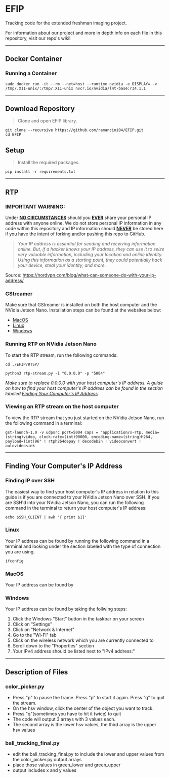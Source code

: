 # EFIP
Tracking code for the extended freshman imaging project.

For information about our project and more in depth info on each file in this repository, visit our repo's wiki!

---

## Docker Container
### Running a Container
```
sudo docker run -it --rm --net=host --runtime nvidia -e DISPLAY= -v /tmp/.X11-unix/:/tmp/.X11-unix nvcr.io/nvidia/l4t-base:r34.1.1
```

---

## Download Repository
> Clone and open EFIP library.
```
git clone --recursive https://github.com/ramancini04/EFIP.git
cd EFIP
```

## Setup
> Install the required packages.
```
pip install -r requirements.txt
```

---

## RTP
### IMPORTANT WARNING:
Under <ins>**NO CIRCUMSTANCES**</ins> should you <ins>**EVER**</ins> share your personal IP address with anyone online. We do not store personal IP information in any code within this repository and IP information should <ins>**NEVER**</ins> be stored here if you have the intent of forking and/or pushing this repo to GitHub.
> *Your IP address is essential for sending and receiving information online. But, if a hacker knows your IP address, they can use it to seize very valuable information, including your location and online identity. Using this information as a starting point, they could potentially hack your device, steal your identity, and more.*

Source: https://nordvpn.com/blog/what-can-someone-do-with-your-ip-address/

### GStreamer
Make sure that GStreamer is installed on both the host computer and the NVidia Jetson Nano. Installation steps can be found at the websites below:
- [MacOS]()
- [Linux]()
- [Windows]()

### Running RTP on NVidia Jetson Nano
To start the RTP stream, run the following commands:
```
cd ./EFIP/RTSP/
```
```
python3 rtp-stream.py -i "0.0.0.0" -p "5004"
```
*Make sure to replace 0.0.0.0 with your host computer's IP address. A guide on how to find your host computer's IP address can be found in the section labeled [Finding Your Computer's IP Address](https://github.com/ritmps/EFIP/edit/main/README.md#finding-your-computers-ip-address)*

### Viewing an RTP stream on the host computer
To view the RTP stream that you just started on the NVidia Jetson Nano, run the following command in a terminal:
```
gst-launch-1.0 -v udpsrc port=5004 caps = "application/x-rtp, media=(string)video, clock-rate=(int)90000, encoding-name=(string)H264, payload=(int)96" ! rtph264depay ! decodebin ! videoconvert ! autovideosink
```

---

## Finding Your Computer's IP Address
### Finding IP over SSH
The easiest way to find your host computer's IP address in relation to this guide is if you are connected to your NVidia Jetson Nano over SSH. If you are SSH'd into your NVidia Jetson Nano, you can run the following command in the terminal to return your host computer's IP address:
```
echo $SSH_CLIENT | awk '{ print $1}'
```

### Linux
Your IP address can be found by running the following command in a terminal and looking under the section labeled with the type of connection you are using.
```
ifconfig
```

### MacOS
Your IP address can be found by 

### Windows
Your IP address can be found by taking the follwing steps:
1. Click the Windows "Start" button in the taskbar on your screen
2. Click on "Settings"
3. Click on "Network & Internet"
4. Go to the "Wi-Fi" tab
5. Click on the wireless network which you are currently connected to
6. Scroll down to the "Properties" section
7. Your IPv4 address should be listed next to "IPv4 address:"

---

## Description of Files
### color_picker.py
- Press "p" to pause the frame. Press "p" to start it again. Press "q" to quit the stream.
- On the hsv window, click the center of the object you want to track. 
- Press "q"(sometimes you have to hit it twice) to quit
- The code will output 3 arrays with 3 values each. 
- The second array is the lower hsv values, the third array is the upper hsv values

### ball_tracking_final.py
- edit the ball_tracking_final.py to include the lower and upper values from the color_picker.py output arrays
- place those values in green_lower and green_upper
- output includes x and y values

